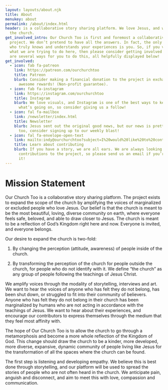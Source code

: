 ```yaml
---
layout: layouts/about.njk
title: About
menukey: about
permalink: /about/index.html
header: is a collaborative story sharing platform. We love Jesus, and we love
  the church.
get_involved_intro: Our Church Too is first and foremost a collaborative
  project. We don’t pretend to have all the answers. In fact, the only person
  who truly knows and understands your experiences is you. So, if you vibe with
  what we are trying to do here, then please consider getting involved! There
  are several ways for you to do this, all helpfully displayed below!
get_involved:
  - icon: fab fa-patreon
    link: https://patreon.com/ourchurchtoo
    title: Patreon
    blurb: Consider making a financial donation to the project in exchange for some
      awesome rewards! (Non-profit guarantee).
  - icon: fab fa-instagram
    link: https://instagram.com/ourchurchtoo
    title: Instagram
    blurb: We love visuals, and Instagram is one of the best ways to keep up with
      what’s going on, so consider giving us a follow!
  - icon: fal fa-mailbox
    link: /newsletter/index.html
    title: Newsletter
    blurb: Jesus sent out the original good news, but our news is pretty awesome
      too, consider signing up to our weekly blast!
  - icon: fal fa-envelope-open-text
    link: mailto:indy@ourchurchtoo?subject=I%20would%20like%20to%20contribute
    title: Learn about contributing
    blurb: If you have a story, we are all ears. We are always looking for
      contributions to the project, so please send us an email if you’re into
      it!
---
```

# Mission Statement

Our Church Too is a collaborative story sharing platform. The project exists to expand the scope of the church by amplifying the voices of marginalized or excluded people who love Jesus. Our belief is that the church is meant to be the most beautiful, loving, diverse community on earth, where everyone feels safe, beloved, and able to draw closer to Jesus. The church is meant to be a reflection of God’s Kingdom right here and now. Everyone is invited, and everyone belongs.

Our desire to expand the church is two-fold:

1. By changing the perception (attitude, awareness) of people inside of the church.

2. By transforming the perception of the church for people outside the church, for people who do not identify with it. We define “the church” as any group of people following the teachings of Jesus Christ.

We amplify voices through the modality of storytelling, interviews and art. We want to hear the voices of anyone who has felt they do not belong, has been shut down, or struggled to fit into their community of believers. Anyone who has felt they do not belong in their church has been marginalized by humans who are not acting in accordance with the teachings of Jesus. We want to hear about their experiences, and encourage our contributors to express themselves through the medium that they feel most affinity with.

The hope of Our Church Too is to allow the church to go through a metamorphosis and become a more whole reflection of the Kingdom of God. This change should draw the church to be a kinder, more developed, more diverse, expansive, dynamic community of people living like Jesus for the transformation of all the spaces where the church can be found.

The first step is listening and developing empathy. We believe this is best done through storytelling, and our platform will be used to spread the stories of people who are not often heard in the church. We anticipate pain, anguish and disconnect, and aim to meet this with love, compassion and communication.
